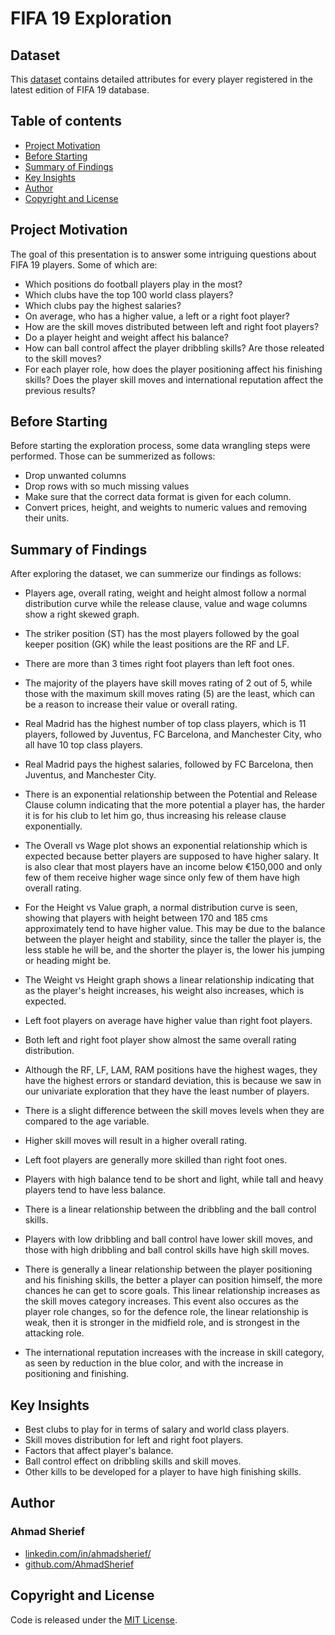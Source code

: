 # FIFA 19 Exploration

## Dataset

This [dataset](https://www.kaggle.com/karangadiya/fifa19) contains detailed attributes for every player registered in the latest edition of FIFA 19 database.

## Table of contents

- [Project Motivation](#project-motivation)
- [Before Starting](#before-starting)
- [Summary of Findings](#summary-of-findings)
- [Key Insights](#key-insights)
- [Author](#author)
- [Copyright and License](#copyright-and-license)

## Project Motivation

The goal of this presentation is to answer some intriguing questions about FIFA 19 players. Some of which are:

- Which positions do football players play in the most?
- Which clubs have the top 100 world class players?
- Which clubs pay the highest salaries?
- On average, who has a higher value, a left or a right foot player?
- How are the skill moves distributed between left and right foot players?
- Do a player height and weight affect his balance?
- How can ball control affect the player dribbling skills? Are those releated to the skill moves?
- For each player role, how does the player positioning affect his finishing skills? Does the player skill moves and international reputation affect the previous results?

## Before Starting

Before starting the exploration process, some data wrangling steps were performed. Those can be summerized as follows:

- Drop unwanted columns
- Drop rows with so much missing values
- Make sure that the correct data format is given for each column.
- Convert prices, height, and weights to numeric values and removing their units.

## Summary of Findings

After exploring the dataset, we can summerize our findings as follows:

- Players age, overall rating, weight and height almost follow a normal distribution curve while the release clause, value and wage columns show a right skewed graph.

- The striker position (ST) has the most players followed by the goal keeper position (GK) while the least positions are the RF and LF.

- There are more than 3 times right foot players than left foot ones.

- The majority of the players have skill moves rating of 2 out of 5, while those with the maximum skill moves rating (5) are the least, which can be a reason to increase their value or overall rating.

- Real Madrid has the highest number of top class players, which is 11 players, followed by Juventus, FC Barcelona, and Manchester City, who all have 10 top class players.

- Real Madrid pays the highest salaries, followed by FC Barcelona, then Juventus, and Manchester City.

- There is an exponential relationship between the Potential and Release Clause column indicating that the more potential a player has, the harder it is for his club to let him go, thus increasing his release clause exponentially.

- The Overall vs Wage plot shows an exponential relationship which is expected because better players are supposed to have higher salary. It is also clear that most players have an income below €150,000 and only few of them receive higher wage since only few of them have high overall rating.

- For the Height vs Value graph, a normal distribution curve is seen, showing that players with height between 170 and 185 cms approximately tend to have higher value. This may be due to the balance between the player height and stability, since the taller the player is, the less stable he will be, and the shorter the player is, the lower his jumping or heading might be.

- The Weight vs Height graph shows a linear relationship indicating that as the player's height increases, his weight also increases, which is expected.

- Left foot players on average have higher value than right foot players.

- Both left and right foot player show almost the same overall rating distribution.

- Although the RF, LF, LAM, RAM positions have the highest wages, they have the highest errors or standard deviation, this is because we saw in our univariate exploration that they have the least number of players.

- There is a slight difference between the skill moves levels when they are compared to the age variable.

- Higher skill moves will result in a higher overall rating.

- Left foot players are generally more skilled than right foot ones.

- Players with high balance tend to be short and light, while tall and heavy players tend to have less balance.

- There is a linear relationship between the dribbling and the ball control skills.

- Players with low dribbling and ball control have lower skill moves, and those with high dribbling and ball control skills have high skill moves.

- There is generally a linear relationship between the player positioning and his finishing skills, the better a player can position himself, the more chances he can get to score goals. This linear relationship increases as the skill moves category increases. This event also occures as the player role changes, so for the defence role, the linear relationship is weak, then it is stronger in the midfield role, and is strongest in the attacking role.

- The international reputation increases with the increase in skill category, as seen by reduction in the blue color, and with the increase in positioning and finishing.

## Key Insights

- Best clubs to play for in terms of salary and world class players.
- Skill moves distribution for left and right foot players.
- Factors that affect player's balance.
- Ball control effect on dribbling skills and skill moves.
- Other kills to be developed for a player to have high finishing skills.

## Author

### Ahmad Sherief

- [linkedin.com/in/ahmadsherief/](https://www.linkedin.com/in/ahmadsherief/)
- [github.com/AhmadSherief](https://github.com/AhmadSherief)

## Copyright and License

Code is released under the [MIT License](https://github.com/AhmadSherief/Boston-Airbnb-Data-Analysis/blob/master/LICENSE).
